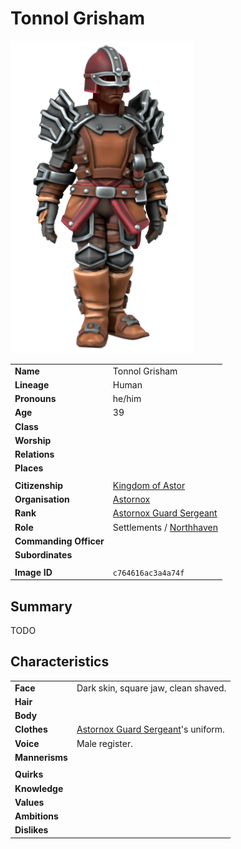# Tonnol Grisham

<img src="https://raw.githubusercontent.com/jesskelsall/astarus-images/main/characters/portraits/c764616ac3a4a74f.png" height="500" />

|||
| --- | --- |
| **Name** | Tonnol Grisham | character.3
| **Lineage** | Human |
| **Pronouns** | he/him |
| **Age** | 39 |
| **Class** | |
| **Worship** | |
| **Relations** | |
| **Places** | |
|||
| **Citizenship** | [Kingdom of Astor](../civilisations/kingdom-of-astor/kingdom-of-astor.md) |
| **Organisation** | [Astornox](../organisations/government/astornox/astornox.md) |
| **Rank** | [Astornox Guard Sergeant](../organisations/government/astornox/ranks/astornox-guard-sergeant.md) |
| **Role** | Settlements / [Northhaven](../places/cities/northhaven.md) |
| **Commanding Officer** | |
| **Subordinates** | |
|||
| **Image ID** | `c764616ac3a4a74f` |

## Summary

TODO

## Characteristics

| | |
| --- | --- |
| **Face** | Dark skin, square jaw, clean shaved. | characteristics.2
| **Hair** | |
| **Body** | |
| **Clothes** | [Astornox Guard Sergeant](../organisations/government/astornox/ranks/astornox-guard-sergeant.md)'s uniform. |
| **Voice** | Male register. |
| **Mannerisms** | |
| | |
| **Quirks** | |
| **Knowledge** | |
| **Values** | |
| **Ambitions** | |
| **Dislikes** | |
